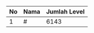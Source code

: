 | No | Nama            | Jumlah Level |
|----|-----------------|--------------|
| 1  | #    |    6143        |
